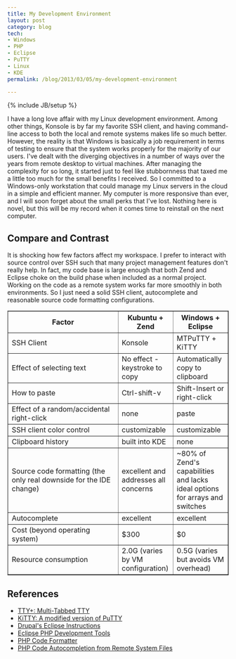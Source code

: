 ```yaml
---
title: My Development Environment
layout: post
category: blog
tech:
- Windows
- PHP
- Eclipse
- PuTTY
- Linux
- KDE
permalink: /blog/2013/03/05/my-development-environment

---
```

{% include JB/setup %}
<div id="node-255" class="node node-blog node-promoted">
  <div class="content clearfix">
    <div class="field field-name-body field-type-text-with-summary field-label-hidden"><div class="field-items"><div class="field-item even"><p>I have a long love affair with my Linux development environment. Among other things, Konsole is by far my favorite SSH client, and having command-line access to both the local and remote systems makes life so much better. However, the reality is that Windows is basically a job requirement in terms of testing to ensure that the system works properly for the majority of our users. I've dealt with the diverging objectives in a number of ways over the years from remote desktop to virtual machines. After managing the complexity for so long, it started just to feel like stubbornness that taxed me a little too much for the small benefits I received. So I committed to a Windows-only workstation that could manage my Linux servers in the cloud in a simple and efficient manner. My computer is more responsive than ever, and I will soon forget about the small perks that I've lost. Nothing here is novel, but this will be my record when it comes time to reinstall on the next computer.</p>
<!--break-->
<h2>
	Compare and Contrast</h2>
<p>It is shocking how few factors affect my workspace. I prefer to interact with source control over SSH such that many project management features don't really help. In fact, my code base is large enough that both Zend and Eclipse choke on the build phase when included as a normal project. Working on the code as a remote system works far more smoothly in both environments. So I just need a solid SSH client, autocomplete and reasonable source code formatting configurations.</p>
<table border="1" cellpadding="1" cellspacing="0" style="width: 100%;"><thead><tr><th scope="col" style="width: 50%;">
				Factor</th>
			<th scope="col" style="width: 25%;">
				Kubuntu + Zend</th>
			<th scope="col" style="width: 25%;">
				Windows + Eclipse</th>
		</tr></thead><tbody><tr><td>
				SSH Client</td>
			<td>
				Konsole</td>
			<td>
				MTPuTTY + KiTTY</td>
		</tr><tr><td>
				Effect of selecting text</td>
			<td>
				No effect - keystroke to copy</td>
			<td>
				Automatically copy to clipboard</td>
		</tr><tr><td>
				How to paste</td>
			<td>
				Ctrl-shift-v</td>
			<td>
				Shift-Insert or right-click</td>
		</tr><tr><td>
				Effect of a random/accidental right-click</td>
			<td>
				none</td>
			<td>
				paste</td>
		</tr><tr><td>
				SSH client color control</td>
			<td>
				customizable</td>
			<td>
				customizable</td>
		</tr><tr><td>
				Clipboard history</td>
			<td>
				built into KDE</td>
			<td>
				none</td>
		</tr><tr><td>
				Source code formatting (the only real downside for the IDE change)</td>
			<td>
				excellent and addresses all concerns</td>
			<td>
				~80% of Zend's capabilities and lacks ideal options for arrays and switches</td>
		</tr><tr><td>
				Autocomplete</td>
			<td>
				excellent</td>
			<td>
				excellent</td>
		</tr><tr><td>
				Cost (beyond operating system)</td>
			<td>
				$300</td>
			<td>
				$0</td>
		</tr><tr><td>
				Resource consumption</td>
			<td>
				2.0G (varies by VM configuration)</td>
			<td>
				0.5G (varies but avoids VM overhead)</td>
		</tr></tbody></table><h2>
	References</h2>
<ul><li>
		<a href="http://ttyplus.com/">TTY+: Multi-Tabbed TTY</a></li>
	<li>
		<a href="http://www.9bis.net/kitty/">KiTTY: A modified version of PuTTY</a></li>
	<li>
		<a href="http://drupal.org/node/75242">Drupal's Eclipse Instructions</a></li>
	<li>
		<a href="http://projects.eclipse.org/projects/tools.pdt">Eclipse PHP Development Tools</a></li>
	<li>
		<a href="http://sourceforge.jp/projects/pdt-tools/">PHP Code Formatter</a></li>
	<li>
		<a href="http://stackoverflow.com/questions/5896909/code-completion-not-working-with-remote-file-with-rse">PHP Code Autocompletion from Remote System Files</a></li>
</ul></div></div></div>  </div>
</div>
